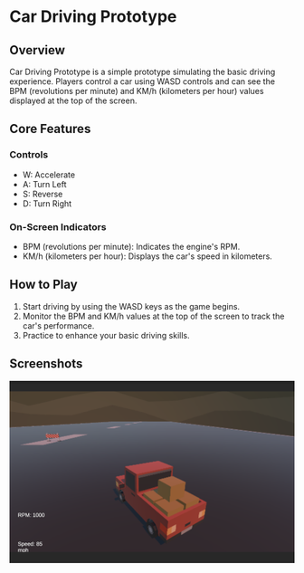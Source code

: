 # Car Driving Prototype

## Overview

Car Driving Prototype is a simple prototype simulating the basic driving experience. Players control a car using WASD controls and can see the BPM (revolutions per minute) and KM/h (kilometers per hour) values displayed at the top of the screen.

## Core Features

### Controls

- W: Accelerate
- A: Turn Left
- S: Reverse
- D: Turn Right

### On-Screen Indicators

- BPM (revolutions per minute): Indicates the engine's RPM.
- KM/h (kilometers per hour): Displays the car's speed in kilometers.

## How to Play

1. Start driving by using the WASD keys as the game begins.
2. Monitor the BPM and KM/h values at the top of the screen to track the car's performance.
3. Practice to enhance your basic driving skills.

## Screenshots

![Car Driving Prototype](images/screenshot.png)

